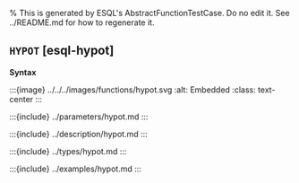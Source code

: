 % This is generated by ESQL's AbstractFunctionTestCase. Do no edit it. See ../README.md for how to regenerate it.

## `HYPOT` [esql-hypot]

**Syntax**

:::{image} ../../../images/functions/hypot.svg
:alt: Embedded
:class: text-center
:::


:::{include} ../parameters/hypot.md
:::

:::{include} ../description/hypot.md
:::

:::{include} ../types/hypot.md
:::

:::{include} ../examples/hypot.md
:::
